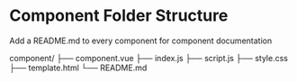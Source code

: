 # Component Folder Structure

Add a README.md to every component for component documentation

component/
├── component.vue
├── index.js
├── script.js
├── style.css
├── template.html
└── README.md
